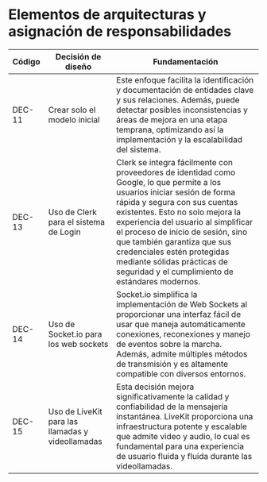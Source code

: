 # Elementos de arquitecturas y asignación de responsabilidades

| Código | Decisión de diseño                               | Fundamentación                                                                                                                                                                                                                                                                                                                                                                                                           |
| ------ | ------------------------------------------------ | ------------------------------------------------------------------------------------------------------------------------------------------------------------------------------------------------------------------------------------------------------------------------------------------------------------------------------------------------------------------------------------------------------------------------ |
| DEC-11 | Crear solo el modelo inicial                     | Este enfoque facilita la identificación y documentación de entidades clave y sus relaciones. Además, puede detectar posibles inconsistencias y áreas de mejora en una etapa temprana, optimizando así la implementación y la escalabilidad del sistema.                                                                                                                                                                  |
| DEC-13 | Uso de Clerk para el sistema de Login            | Clerk se integra fácilmente con proveedores de identidad como Google, lo que permite a los usuarios iniciar sesión de forma rápida y segura con sus cuentas existentes. Esto no solo mejora la experiencia del usuario al simplificar el proceso de inicio de sesión, sino que también garantiza que sus credenciales estén protegidas mediante sólidas prácticas de seguridad y el cumplimiento de estándares modernos. |
| DEC-14 | Uso de Socket.io para los web sockets            | Socket.io simplifica la implementación de Web Sockets al proporcionar una interfaz fácil de usar que maneja automáticamente conexiones, reconexiones y manejo de eventos sobre la marcha. Además, admite múltiples métodos de transmisión y es altamente compatible con diversos entornos.                                                                                                                               |
| DEC-15 | Uso de LiveKit para las llamadas y videollamadas | Esta decisión mejora significativamente la calidad y confiabilidad de la mensajería instantánea. LiveKit proporciona una infraestructura potente y escalable que admite video y audio, lo cual es fundamental para una experiencia de usuario fluida y fluida durante las videollamadas.                                                                                                                                 |
